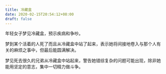 ```yaml
---
title: 冷藏盒
date: 2020-02-15T20:54:12+08:00
draft: false
---
```


年轻女子梦见冷藏盒，预示疾病和争吵。

梦到某个活着的人死了而且从冷藏盒中站了起来，表示她将间接地卷入与那个人有关的麻烦之事中，但最后能圆满解决。

梦见死去很久的兄弟从冷藏盒中站起来，警告她错综复杂的问题可能出现，除非她能用坚定的意志，集中一切精力做斗争。

